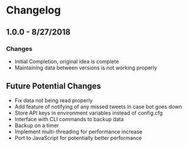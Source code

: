 # Changelog

## 1.0.0 - 8/27/2018

### Changes

* Initial Completion, original idea is complete
* Maintaining data between versions is not working properly

## Future Potential Changes

* Fix data not being read properly
* Add feature of notifying of any missed tweets in case bot goes down
* Store API keys in environment variables instead of config.cfg
* Interface with CLI commands to backup data
* Backup on a timer
* Implement multi-threading for performance increase
* Port to JavaScript for potentially better performance